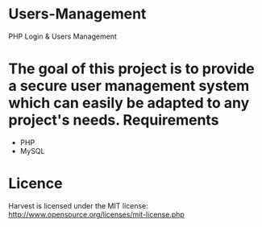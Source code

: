 Users-Management
================

PHP Login &amp; Users Management

The goal of this project is to provide a secure user management system which can easily be adapted to any project's needs. 
Requirements
==============
- PHP
- MySQL

Licence
================
Harvest is licensed under the MIT license: http://www.opensource.org/licenses/mit-license.php
